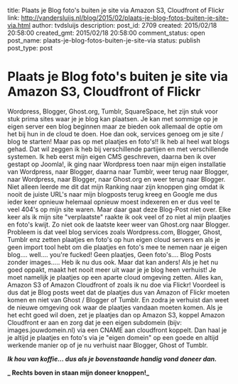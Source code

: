 title: Plaats je Blog foto's buiten je site via Amazon S3, Cloudfront of Flickr
link: http://vandersluijs.nl/blog/2015/02/plaats-je-blog-fotos-buiten-je-site-via.html
author: tvdsluijs
description: 
post_id: 2709
created: 2015/02/18 20:58:00
created_gmt: 2015/02/18 20:58:00
comment_status: open
post_name: plaats-je-blog-fotos-buiten-je-site-via
status: publish
post_type: post

# Plaats je Blog foto's buiten je site via Amazon S3, Cloudfront of Flickr

Wordpress, Blogger, Ghost.org, Tumblr, SquareSpace, het zijn stuk voor stuk prima sites waar je je blog kan plaatsen. Je kan met sommige op je eigen server een blog beginnen maar ze bieden ook allemaal de optie om het bij hun in de cloud te doen. Hoe dan ook, services genoeg om je site / blog te starten! Maar pas op met plaatjes en foto's!! Ik heb al heel wat blogs gehad. Dat wil zeggen ik heb bij verschillende partijen en met verschillende systemen. Ik heb eerst mijn eigen CMS geschreven, daarna ben ik over gestapt op Joomla!, ik ging naar Wordpress toen naar mijn eigen installatie van Wordpress, naar Blogger, daarna naar Tumblr, weer terug naar Blogger, naar Wordpress, naar Blogger, naar Ghost.org en weer terug naar Blogger. Niet alleen leerde me dit dat mijn Ranking naar zijn knoppen ging omdat ik nooit de juiste URL's naar mijn blogposts terug kreeg en Google me dus ieder keer opnieuw helemaal opnieuw moest indexeren en er dus veel te veel 404's op mijn site waren. Maar daar gaat deze Blog-Post niet over. Elke keer als ik mijn site "verplaatste" raakte ik ook veel of zo niet al mijn plaatjes en foto's kwijt. Zo niet ook de laatste keer weer van Ghost.org naar Blogger. Probleem is dat veel blog services zoals Wordpress.com, Blogger, Ghost, Tumblr enz zetten plaatjes en foto's op hun eigen cloud servers en als je geen import tool hebt om die plaatjes en foto's mee te nemen naar je eigen blog.... well.... you're fucked! Geen plaatjes, Geen foto's.... Blog Posts zonder images..... Heb ik nu dus ook. Maar dat kan anders! Als je het nu goed oppakt, maakt het nooit meer uit waar je je blog heen verhuist! Je moet namelijk je plaatjes op een aparte cloud omgeving zetten. Alles kan, Amazon S3 of Amazon Cloudfront of zoals ik nu doe via Flickr! Voordeel is dus dat je Blog posts weet dat de plaatjes dus van Amazon of Flickr moeten komen en niet van Ghost / Blogger of Tumblr. En zodra je verhuist dan weet de nieuwe omgeving ook waar de plaatjes vandaan moeten komen. Als je het echt goed wil doen, zet je plaatjes dan op Amazon S3, koppel Amazon Cloudfront er aan en zorg dat je een eigen subdomein (bijv: images.jouwdomein.nl) via een CNAME aan cloudfront koppelt. Dan haal je je altijd je plaatjes en foto's via je "eigen domein" op een goede en altijd werkende manier op of je nu verhuist naar Blogger, Ghost of Tumblr. 

**_Ik hou van koffie... dus als je bovenstaande handig vond doneer dan._**

**_ Rechts boven in staan mijn doneer knoppen!_**